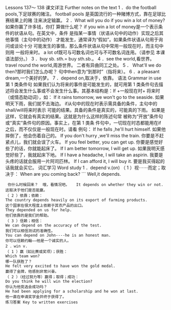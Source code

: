 Lessons 137～ 138 
课文详注 Further notes on the text 
1 ．do the football pools,下足球赛的赌注。 
football pools 是英国流行的一种赌博方式，靠在足球比赛结果上的赌 
注来决定输赢。 
2 ．What will you do if you win a lot of money?如果你赢了许多钱，你打 
算做什么呢？ 
if you win a lot of money是一个表示条件的状语从句。在英文中，条件 
是指某一事情（状语从句中的动作）实现之后其他事情（主句中的动作） 
才能发生，通常译为“假如”。如果条件状语从句用于询问或谈论十分 
可能发生的事情，那么条件状语从句中常用一般现在时，而主句中则用 
一般将来时。 a lot of既可与可数名词也可与不可数名词连用。（请参见 
本课语法部分。） 
3 ．buy sb. sth.= buy sth.sb.。 
4 ．see the world,看世界。 
travel round the world,周游世界。 
二者有异曲同工之处。 
5 ． What'll we do then?那时我们怎么办呢？ 
句中then意为“到那时”（指将来）。 
6 ．a pleasant dream,一个美好的梦。 
7 ．depend on,取决于，依靠。 
语法 Grammar in use 
第 1 类条件句 
如果我们认为将来的事件是可能发生的，就可用第 1 类条件句去描 
述将会发生什么事或不会发生什么事。其基本结构是：If +一般现在时+ 
将来时（或情态助动词），如： 
If it rains tomorrow, we won't go to the seaside. 
如果明天下雨，我们就不去海边。 
if从句中的现在时表示需具备的条件，主句中的shall/will将来时表示 
可能的结果。具备的条件是真实的，可能真的下雨。 
如果是这样，它就会有真实的结果。这就是为什么这样的陈述句常 
被称为“开放”条件句或“真实”条件句的原因。事实上，在第 1 类条 
件句中，一切现在时态都能用在if 之后，而不仅仅是一般现在时。请看 
例句： 
If he falls ,he'll hurt himself. 
如果他摔倒了，他会伤着自己的。 
If you don't hurry ,we'll miss the train. 
你要是不赶紧点儿，我们就会误了火车。 
If you feel better, you can get up. 
你要是感觉好些了的话，你就能起床了。 
If I am better tomorrow, I will get up. 
如果我明天感觉好些了，我就起床下地。 
If I have a headache, I will take an aspirin. 
我要是头疼的话就会服用一片阿司匹林。 
If I can afford it, I will buy it. 
要是我买得起的话我就会买它。 
词汇学习 Word study 
1 ．depend v.(on) 
（ 1 ）视⋯⋯而定；取决于： 
When are you coming back? ``` 
Well,it depends. 
``` 
 你什么时候回来？  哦，看情况吧。   It depends on whether they win or not. 
这取决于他们是否能赢。 
（ 2 ）依靠；依赖： 
The country depends heavily on its export of farming products. 
这个国家在很大程度上依赖于其农产品的出口。 
They depended on us for help. 
他们依靠的是我们的帮助。 
（ 3 ）信赖；相信： 
We can depend on the accuracy of the test. 
我们可以相信测试的准确性。 
You can depend on John----he is an honest man. 
你可以信赖约翰——他是一个诚实的人。 
2 ．win v. 
（ 1 ）赢（如比赛或奖项）；获胜： 
Which team won? 
哪一队获胜了？ 
He felt very excited to have won the gold medal. 
赢得了金牌，他感到非常兴奋。 
（ 2 ）（经过努力等）赢得；取得；成功： 
Do you think he will win the election? 
你认为他竞选会成功吗？ 
He had been applying for a scholarship and he won at last. 
他一直在申请奖学金并终于获得了。 
练习答案 Key to written exercises 